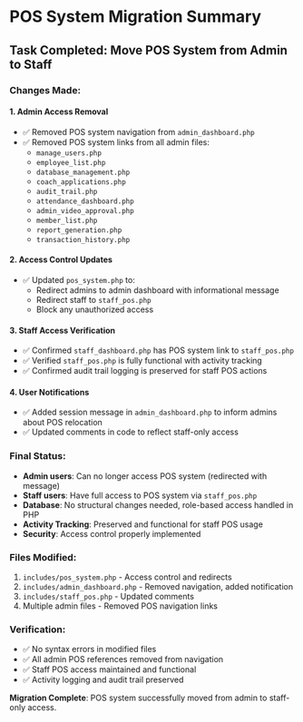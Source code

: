 # POS System Migration Summary

## Task Completed: Move POS System from Admin to Staff

### Changes Made:

#### 1. **Admin Access Removal**
- ✅ Removed POS system navigation from `admin_dashboard.php`
- ✅ Removed POS system links from all admin files:
  - `manage_users.php`
  - `employee_list.php` 
  - `database_management.php`
  - `coach_applications.php`
  - `audit_trail.php`
  - `attendance_dashboard.php`
  - `admin_video_approval.php`
  - `member_list.php`
  - `report_generation.php`
  - `transaction_history.php`

#### 2. **Access Control Updates**
- ✅ Updated `pos_system.php` to:
  - Redirect admins to admin dashboard with informational message
  - Redirect staff to `staff_pos.php`
  - Block any unauthorized access

#### 3. **Staff Access Verification**
- ✅ Confirmed `staff_dashboard.php` has POS system link to `staff_pos.php`
- ✅ Verified `staff_pos.php` is fully functional with activity tracking
- ✅ Confirmed audit trail logging is preserved for staff POS actions

#### 4. **User Notifications**
- ✅ Added session message in `admin_dashboard.php` to inform admins about POS relocation
- ✅ Updated comments in code to reflect staff-only access

### Final Status:
- **Admin users**: Can no longer access POS system (redirected with message)
- **Staff users**: Have full access to POS system via `staff_pos.php`
- **Database**: No structural changes needed, role-based access handled in PHP
- **Activity Tracking**: Preserved and functional for staff POS usage
- **Security**: Access control properly implemented

### Files Modified:
1. `includes/pos_system.php` - Access control and redirects
2. `includes/admin_dashboard.php` - Removed navigation, added notification
3. `includes/staff_pos.php` - Updated comments
4. Multiple admin files - Removed POS navigation links

### Verification:
- ✅ No syntax errors in modified files
- ✅ All admin POS references removed from navigation
- ✅ Staff POS access maintained and functional
- ✅ Activity logging and audit trail preserved

**Migration Complete**: POS system successfully moved from admin to staff-only access.
